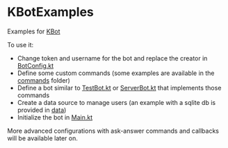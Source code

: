 # KBotExamples

Examples for [KBot](https://github.com/Kraktun/KBot)

To use it:

* Change token and username for the bot and replace the creator in [BotConfig.kt](src/main/kotlin/com/kraktun/kbotexample/BotConfig.kt)
* Define some custom commands (some examples are available in the [commands](src/main/kotlin/com/kraktun/kbotexample/commands) folder)
* Define a bot similar to [TestBot.kt](src/main/kotlin/com/kraktun/kbotexample/bots/TestBot.kt) or [ServerBot.kt](src/main/kotlin/com/kraktun/kbotexample/bots/ServerBot.kt) that implements those commands
* Create a data source to manage users (an example with a sqlite db is provided in [data](src/main/kotlin/com/kraktun/kbotexample/data))
* Initialize the bot in [Main.kt](src/main/kotlin/com/kraktun/kbotexample/Main.kt)

More advanced configurations with ask-answer commands and callbacks will be available later on.
